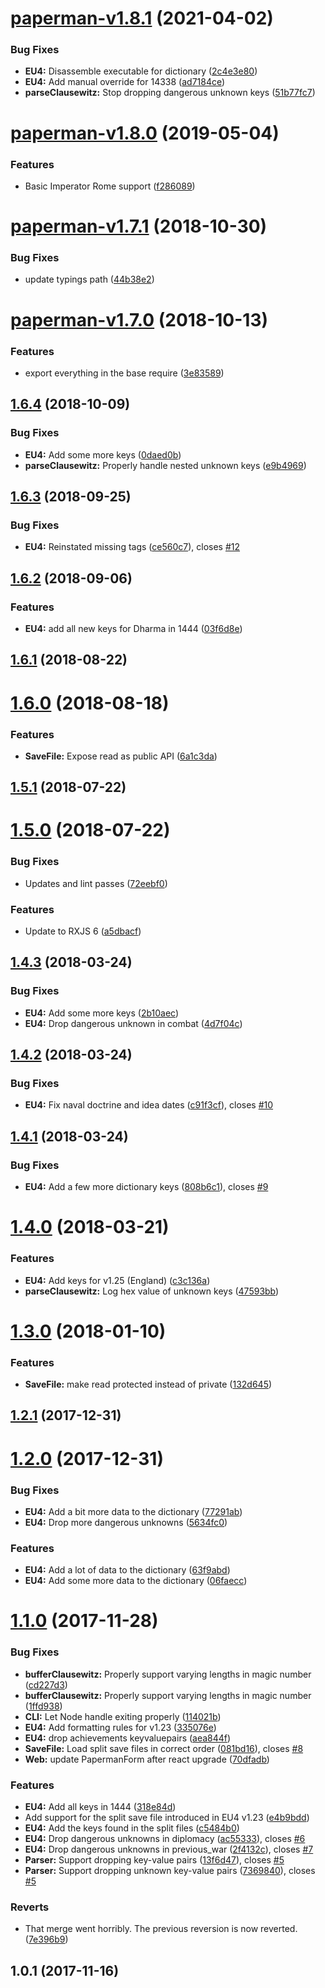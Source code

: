# [paperman-v1.8.1](https://gitgud.io/nixx/paperman/compare/paperman-v1.8.0...paperman-v1.8.1) (2021-04-02)


### Bug Fixes

* **EU4:** Disassemble executable for dictionary ([2c4e3e80](https://gitgud.io/nixx/paperman/commit/2c4e3e80))
* **EU4:** Add manual override for 14338 ([ad7184ce](https://gitgud.io/nixx/paperman/commit/ad7184ce))
* **parseClausewitz:** Stop dropping dangerous unknown keys ([51b77fc7](https://gitgud.io/nixx/paperman/commit/51b77fc7))

# [paperman-v1.8.0](https://gitgud.io/nixx/paperman/compare/paperman-v1.7.1...paperman-v1.8.0) (2019-05-04)


### Features

* Basic Imperator Rome support ([f286089](https://gitgud.io/nixx/paperman/commit/f286089))

# [paperman-v1.7.1](https://gitgud.io/nixx/paperman/compare/paperman-v1.7.0...paperman-v1.7.1) (2018-10-30)


### Bug Fixes

* update typings path ([44b38e2](https://gitgud.io/nixx/paperman/commit/44b38e2))

# [paperman-v1.7.0](https://gitgud.io/nixx/paperman/compare/paperman-v1.6.4...paperman-v1.7.0) (2018-10-13)


### Features

* export everything in the base require ([3e83589](https://gitgud.io/nixx/paperman/commit/3e83589))

## [1.6.4](https://gitgud.io/nixx/paperman/compare/v1.6.3...v1.6.4) (2018-10-09)


### Bug Fixes

* **EU4:** Add some more keys ([0daed0b](https://gitgud.io/nixx/paperman/commit/0daed0b))
* **parseClausewitz:** Properly handle nested unknown keys ([e9b4969](https://gitgud.io/nixx/paperman/commit/e9b4969))

## [1.6.3](https://gitgud.io/nixx/paperman/compare/v1.6.2...v1.6.3) (2018-09-25)


### Bug Fixes

* **EU4:** Reinstated missing tags ([ce560c7](https://gitgud.io/nixx/paperman/commit/ce560c7)), closes [#12](https://gitgud.io/nixx/paperman/issues/12)

<a name="1.6.2"></a>
## [1.6.2](http://gitgud.io/nixx/paperman/compare/v1.6.1...v1.6.2) (2018-09-06)


### Features

* **EU4:** add all new keys for Dharma in 1444 ([03f6d8e](http://gitgud.io/nixx/paperman/commits/03f6d8e))



<a name="1.6.1"></a>
## [1.6.1](http://gitgud.io/nixx/paperman/compare/v1.6.0...v1.6.1) (2018-08-22)



<a name="1.6.0"></a>
# [1.6.0](http://gitgud.io/nixx/paperman/compare/v1.5.1...v1.6.0) (2018-08-18)


### Features

* **SaveFile:** Expose read as public API ([6a1c3da](http://gitgud.io/nixx/paperman/commits/6a1c3da))



<a name="1.5.1"></a>
## [1.5.1](http://gitgud.io/nixx/paperman/compare/v1.5.0...v1.5.1) (2018-07-22)



<a name="1.5.0"></a>
# [1.5.0](http://gitgud.io/nixx/paperman/compare/v1.4.3...v1.5.0) (2018-07-22)


### Bug Fixes

* Updates and lint passes ([72eebf0](http://gitgud.io/nixx/paperman/commits/72eebf0))


### Features

* Update to RXJS 6 ([a5dbacf](http://gitgud.io/nixx/paperman/commits/a5dbacf))



<a name="1.4.3"></a>
## [1.4.3](http://gitgud.io/nixx/paperman/compare/v1.4.2...v1.4.3) (2018-03-24)


### Bug Fixes

* **EU4:** Add some more keys ([2b10aec](http://gitgud.io/nixx/paperman/commits/2b10aec))
* **EU4:** Drop dangerous unknown in combat ([4d7f04c](http://gitgud.io/nixx/paperman/commits/4d7f04c))



<a name="1.4.2"></a>
## [1.4.2](http://gitgud.io/nixx/paperman/compare/v1.4.1...v1.4.2) (2018-03-24)


### Bug Fixes

* **EU4:** Fix naval doctrine and idea dates ([c91f3cf](http://gitgud.io/nixx/paperman/commits/c91f3cf)), closes [#10](http://gitgud.io/nixx/paperman/issues/10)



<a name="1.4.1"></a>
## [1.4.1](http://gitgud.io/nixx/paperman/compare/v1.4.0...v1.4.1) (2018-03-24)


### Bug Fixes

* **EU4:** Add a few more dictionary keys ([808b6c1](http://gitgud.io/nixx/paperman/commits/808b6c1)), closes [#9](http://gitgud.io/nixx/paperman/issues/9)



<a name="1.4.0"></a>
# [1.4.0](http://gitgud.io/nixx/paperman/compare/v1.3.0...v1.4.0) (2018-03-21)


### Features

* **EU4:** Add keys for v1.25 (England) ([c3c136a](http://gitgud.io/nixx/paperman/commits/c3c136a))
* **parseClausewitz:** Log hex value of unknown keys ([47593bb](http://gitgud.io/nixx/paperman/commits/47593bb))



<a name="1.3.0"></a>
# [1.3.0](http://gitgud.io/nixx/paperman/compare/v1.2.1...v1.3.0) (2018-01-10)


### Features

* **SaveFile:** make read protected instead of private ([132d645](http://gitgud.io/nixx/paperman/commits/132d645))



<a name="1.2.1"></a>
## [1.2.1](http://gitgud.io/nixx/paperman/compare/v1.2.0...v1.2.1) (2017-12-31)



<a name="1.2.0"></a>
# [1.2.0](http://gitgud.io/nixx/paperman/compare/v1.1.0...v1.2.0) (2017-12-31)


### Bug Fixes

* **EU4:** Add a bit more data to the dictionary ([77291ab](http://gitgud.io/nixx/paperman/commits/77291ab))
* **EU4:** Drop more dangerous unknowns ([5634fc0](http://gitgud.io/nixx/paperman/commits/5634fc0))


### Features

* **EU4:** Add a lot of data to the dictionary ([63f9abd](http://gitgud.io/nixx/paperman/commits/63f9abd))
* **EU4:** Add some more data to the dictionary ([06faecc](http://gitgud.io/nixx/paperman/commits/06faecc))



<a name="1.1.0"></a>
# [1.1.0](http://gitgud.io/nixx/paperman/compare/v1.0.1...v1.1.0) (2017-11-28)


### Bug Fixes

* **bufferClausewitz:** Properly support varying lengths in magic number ([cd227d3](http://gitgud.io/nixx/paperman/commits/cd227d3))
* **bufferClausewitz:** Properly support varying lengths in magic number ([1ffd938](http://gitgud.io/nixx/paperman/commits/1ffd938))
* **CLI:** Let Node handle exiting properly ([114021b](http://gitgud.io/nixx/paperman/commits/114021b))
* **EU4:** Add formatting rules for v1.23 ([335076e](http://gitgud.io/nixx/paperman/commits/335076e))
* **EU4:** drop achievements keyvaluepairs ([aea844f](http://gitgud.io/nixx/paperman/commits/aea844f))
* **SaveFile:** Load split save files in correct order ([081bd16](http://gitgud.io/nixx/paperman/commits/081bd16)), closes [#8](http://gitgud.io/nixx/paperman/issues/8)
* **Web:** update PapermanForm after react upgrade ([70dfadb](http://gitgud.io/nixx/paperman/commits/70dfadb))


### Features

* **EU4:** Add all keys in 1444 ([318e84d](http://gitgud.io/nixx/paperman/commits/318e84d))
* Add support for the split save file introduced in EU4 v1.23 ([e4b9bdd](http://gitgud.io/nixx/paperman/commits/e4b9bdd))
* **EU4:** Add the keys found in the split files ([c5484b0](http://gitgud.io/nixx/paperman/commits/c5484b0))
* **EU4:** Drop dangerous unknowns in diplomacy ([ac55333](http://gitgud.io/nixx/paperman/commits/ac55333)), closes [#6](http://gitgud.io/nixx/paperman/issues/6)
* **EU4:** Drop dangerous unknowns in previous_war ([2f4132c](http://gitgud.io/nixx/paperman/commits/2f4132c)), closes [#7](http://gitgud.io/nixx/paperman/issues/7)
* **Parser:** Support dropping key-value pairs ([13f6d47](http://gitgud.io/nixx/paperman/commits/13f6d47)), closes [#5](http://gitgud.io/nixx/paperman/issues/5)
* **Parser:** Support dropping unknown key-value pairs ([7369840](http://gitgud.io/nixx/paperman/commits/7369840)), closes [#5](http://gitgud.io/nixx/paperman/issues/5)


### Reverts

* That merge went horribly. The previous reversion is now reverted. ([7e396b9](http://gitgud.io/nixx/paperman/commits/7e396b9))



<a name="1.0.1"></a>
## 1.0.1 (2017-11-16)

